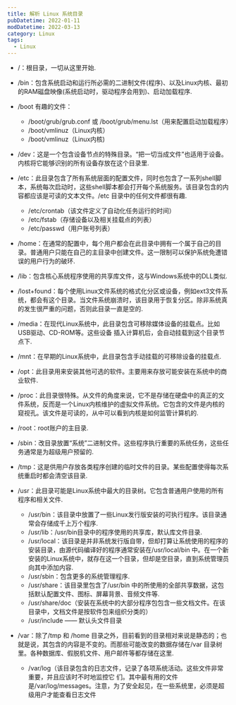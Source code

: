 ```yaml
---
title: 解析 Linux 系统目录
pubDatetime: 2022-01-11
modDatetime: 2022-03-13
category: Linux
tags:
  - Linux
---
```


- /：根目录，一切从这里开始.

- /bin：包含系统启动和运行所必需的二进制文件(程序)、以及Linux内核、最初的RAM磁盘映像(系统启动时，驱动程序会用到)、启动加载程序.

- /boot 有趣的文件：
  - /boot/grub/grub.conf 或 /boot/grub/menu.lst（用来配置启动加载程序）
  - /boot/vmlinuz（Linux内核）
  - /boot/vmlinuz（Linux内核)

- /dev：这是一个包含设备节点的特殊目录。“把一切当成文件”也适用于设备。内核将它能够识别的所有设备存放在这个目录里.

- /etc：此目录包含了所有系统层面的配置文件，同时也包含了一系列shell脚本，系统每次启动时，这些shell脚本都会打开每个系统服务。该目录包含的内容都应该是可读的文本文件。/etc 目录中的任何文件都很有趣.
  - /etc/crontab（该文件定义了自动化任务运行的时间）
  - /etc/fstab（存储设备以及相关挂载点的列表）
  - /etc/passwd（用户账号列表）

- /home：在通常的配置中，每个用户都会在此目录中拥有一个属于自己的目录。普通用户只能在自己的主目录中创建文件。这一限制可以保护系统免遭错误的用户行为的破环.

- /lib：包含核心系统程序使用的共享库文件，这与Windows系统中的DLL类似.

- /lost+found：每个使用Linux文件系统的格式化分区或设备，例如ext3文件系统，都会有这个目录。当文件系统崩溃时，该目录用于恢复分区。除非系统真的发生很严重的问题，否则此目录一直是空的.

- /media：在现代Linux系统中，此目录包含可移除媒体设备的挂载点。比如USB驱动、CD-ROM等。这些设备
插入计算机后，会自动挂载到这个目录节点下.

- /mnt：在早期的Linux系统中，此目录包含手动挂载的可移除设备的挂载点.

- /opt：此目录用来安装其他可选的软件。主要用来存放可能安装在系统中的商业软件.

- /proc：此目录很特殊。从文件的角度来说，它不是存储在硬盘中的真正的文件系统，反而是一个Linux内核维护的虚拟文件系统。它包含的文件是内核的窥视孔。该文件是可读的，从中可以看到内核是如何监管计算机的.

- /root：root账户的主目录.

- /sbin：改目录放置“系统”二进制文件。这些程序执行重要的系统任务，这些任务通常是为超级用户预留的.

- /tmp：这是供用户存放各类程序创建的临时文件的目录。某些配置使得每次系统重启时都会清空该目录.

- /usr：此目录可能是Linux系统中最大的目录树。它包含普通用户使用的所有程序和相关文件.
  - /usr/bin：该目录中放置了一些Linux发行版安装的可执行程序。该目录通常会存储成千上万个程序.
  - /usr/lib：/usr/bin目录中的程序使用的共享库，默认库文件目录.
  - /usr/local：该目录是并非系统发行版自带，但却打算让系统使用的程序的安装目录，由源代码编译好的程序通常安装在/usr/local/bin 中。在一个新安装的Linux系统中，就存在这一个目录，但却是空目录，直到系统管理员向其中添加内容.
  - /usr/sbin：包含更多的系统管理程序.
  - /usr/share：该目录里包含了/usr/bin 中的所使用的全部共享数据，这包括默认配置文件、图标、屏幕背景、音频文件等.
  - /usr/share/doc（安装在系统中的大部分程序包包含一些文档文件。在该目录中，文档文件是按软件包来组织分类的）
  - /usr/include —— 默认头文件目录

- /var：除了/tmp 和 /home 目录之外，目前看到的目录相对来说是静态的；也就是说，其包含的内容是不变的。而那些可能改变的数据存储在/var 目录树里。各种数据库、假脱机文件、用户邮件等都存储在这里.
  - /var/log（该目录包含的日志文件，记录了各项系统活动。这些文件非常重要，并且应该时不时地监控它
们。其中最有用的文件是/var/log/messages。注意，为了安全起见，在一些系统里，必须是超级用户才能查看日志文件
